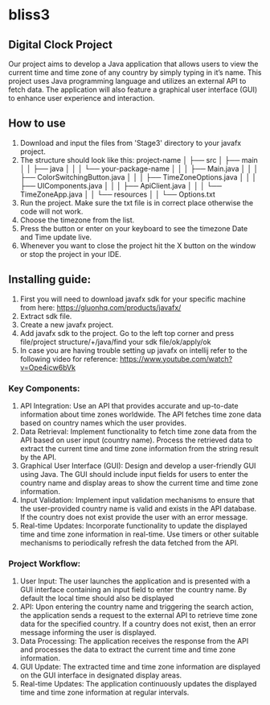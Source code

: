 # bliss3
## Digital Clock Project
Our project aims to develop a Java application that allows users to view the current time and time zone of any country by simply typing in it’s name. This project uses Java programming language and utilizes an external API to fetch data. The application will also feature a graphical user interface (GUI) to enhance user experience and interaction.

## How to use
1. Download and input the files from 'Stage3' directory to your javafx project.
2. The structure should look like this:
project-name
│
├── src
│   ├── main
│   │   ├── java
│   │   │   └── your-package-name
│   │   │       ├── Main.java
│   │   │       ├── ColorSwitchingButton.java
│   │   │       ├── TimeZoneOptions.java
│   │   │       ├── UIComponents.java
│   │   │       ├── ApiClient.java
│   │   │       └── TimeZoneApp.java
│   │   └── resources
│   │       └── Options.txt
4. Run the project. Make sure the txt file is in correct place otherwise the code will not work.
5. Choose the timezone from the list.
6. Press the button or enter on your keyboard to see the timezone Date and Time update live.
7. Whenever you want to close the project hit the X button on the window or stop the project in your IDE.

## Installing guide: 
1. First you will need to download javafx sdk for your specific machine from here: https://gluonhq.com/products/javafx/  
2. Extract sdk file.
3. Create a new javafx project.
4. Add javafx sdk to the project. Go to the left top corner and press file/project structure/+/java/find your sdk file/ok/apply/ok
5. In case you are having trouble setting up javafx on intellij refer to the following video for reference: https://www.youtube.com/watch?v=Ope4icw6bVk 

### Key Components:
1.	API Integration: Use an API that provides accurate and up-to-date information about time zones worldwide. The API fetches time zone data based on country names which the user provides.
2.	Data Retrieval: Implement functionality to fetch time zone data from the API based on user input (country name). Process the retrieved data to extract the current time and time zone information from the string result by the API.
3.	Graphical User Interface (GUI): Design and develop a user-friendly GUI using Java. The GUI should include input fields for users to enter the country name and display areas to show the current time and time zone information.
4.	Input Validation: Implement input validation mechanisms to ensure that the user-provided country name is valid and exists in the API database. If the country does not exist provide the user with an error message.
5.	Real-time Updates: Incorporate functionality to update the displayed time and time zone information in real-time. Use timers or other suitable mechanisms to periodically refresh the data fetched from the API.

### Project Workflow:
1.	User Input: The user launches the application and is presented with a GUI interface containing an input field to enter the country name. By default the local time should also be displayed 
2.	API: Upon entering the country name and triggering the search action, the application sends a request to the external API to retrieve time zone data for the specified country. If a country does not exist, then an error message informing the user is displayed.
3.	Data Processing: The application receives the response from the API and processes the data to extract the current time and time zone information.
4.	GUI Update: The extracted time and time zone information are displayed on the GUI interface in designated display areas.
5.	Real-time Updates: The application continuously updates the displayed time and time zone information at regular intervals.


